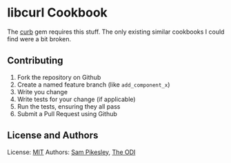 libcurl Cookbook
=================

The [curb](https://rubygems.org/gems/curb) gem requires this stuff. The only existing similar cookbooks I could find were a bit broken.

Contributing
------------

1. Fork the repository on Github
2. Create a named feature branch (like `add_component_x`)
3. Write you change
4. Write tests for your change (if applicable)
5. Run the tests, ensuring they all pass
6. Submit a Pull Request using Github

License and Authors
-------------------

License: [MIT](http://opensource.org/licenses/MIT)
Authors: [Sam Pikesley](http://twitter.com/pikesley), [The ODI](http://twitter.com/ukoditech)
